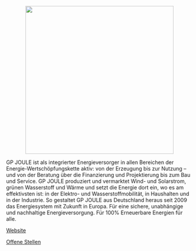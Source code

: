 [<p align="center"><img src="https://github.com/GP-JOULE/.github/assets/122267262/8d7b22cf-ca8a-43a6-8c83-5fa1b57c2333" width="400"/><br></p>](https://www.gp-joule.com/)

GP JOULE ist als integrierter Energieversorger in allen Bereichen der Energie-Wertschöpfungskette aktiv: von der Erzeugung bis zur Nutzung – und von der Beratung über die Finanzierung und Projektierung bis zum Bau und Service. GP JOULE produziert und vermarktet Wind- und Solarstrom, grünen Wasserstoff und Wärme und setzt die Energie dort ein, wo es am effektivsten ist: in der Elektro- und Wasserstoffmobilität, in Haushalten und in der Industrie. So gestaltet GP JOULE aus Deutschland heraus seit 2009 das Energiesystem mit Zukunft in Europa. Für eine sichere, unabhängige und nachhaltige Energieversorgung. Für 100% Erneuerbare Energien für alle.

[Website](https://www.gp-joule.com/)

[Offene Stellen](https://www.gp-joule.com/en/karriere/einstiegsmoeglichkeiten)
